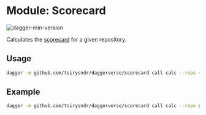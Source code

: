# Module: Scorecard

![dagger-min-version](https://img.shields.io/badge/dagger%20version-v0.9.8-green)

Calculates the [scorecard](https://github.com/ossf/scorecard) for a given repository.

## Usage

```sh
dagger -m github.com/tsirysndr/daggerverse/scorecard call calc --repo <repository>
```

## Example

```sh
dagger -m github.com/tsirysndr/daggerverse/scorecard call calc --repo github.com/ossf-tests/scorecard-check-branch-protection-e2e
```
